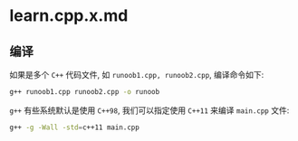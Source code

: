 # learn.cpp.x.md

## 编译

如果是多个 `C++` 代码文件, 如 `runoob1.cpp, runoob2.cpp`, 编译命令如下:

```bash
g++ runoob1.cpp runoob2.cpp -o runoob
```

`g++` 有些系统默认是使用 `C++98`, 我们可以指定使用 `C++11` 来编译 `main.cpp` 文件:

```bash
g++ -g -Wall -std=c++11 main.cpp
```
